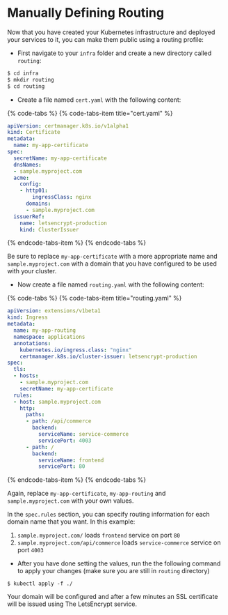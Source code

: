 # Manually Defining Routing

Now that you have created your Kubernetes infrastructure and deployed your services to it, you can make them public using a routing profile:

* First navigate to your `infra` folder and create a new directory called `routing`:

```bash
$ cd infra
$ mkdir routing
$ cd routing 
```

* Create a file named `cert.yaml` with the following content:

{% code-tabs %}
{% code-tabs-item title="cert.yaml" %}
```yaml
apiVersion: certmanager.k8s.io/v1alpha1
kind: Certificate
metadata:
  name: my-app-certificate
spec:
  secretName: my-app-certificate
  dnsNames:
  - sample.myproject.com
  acme:
    config:
    - http01:
        ingressClass: nginx
      domains:
      - sample.myproject.com
  issuerRef:
    name: letsencrypt-production
    kind: ClusterIssuer

```
{% endcode-tabs-item %}
{% endcode-tabs %}

Be sure to replace `my-app-certificate` with a more appropriate name and `sample.myproject.com` with a domain that you have configured to be used with your cluster.

* Now create a file named `routing.yaml` with the following content:

{% code-tabs %}
{% code-tabs-item title="routing.yaml" %}
```yaml
apiVersion: extensions/v1beta1
kind: Ingress
metadata:
  name: my-app-routing
  namespace: applications
  annotations:
    kubernetes.io/ingress.class: "nginx"
    certmanager.k8s.io/cluster-issuer: letsencrypt-production
spec:
  tls:
  - hosts:
    - sample.myproject.com
    secretName: my-app-certificate
  rules:
  - host: sample.myproject.com
    http:
      paths:
      - path: /api/commerce
        backend:
          serviceName: service-commerce
          servicePort: 4003
      - path: /
        backend:
          serviceName: frontend
          servicePort: 80

```
{% endcode-tabs-item %}
{% endcode-tabs %}

Again, replace `my-app-certificate`, `my-app-routing` and `sample.myproject.com` with your own values.

In the `spec.rules` section, you can specify routing information for each domain name that you want. In this example:

1. `sample.myproject.com/` loads `frontend` service on port `80`
2. `sample.myproject.com/api/commerce` loads `service-commerce` service on port `4003` 

* After you have done setting the values, run the the following command to apply your changes \(make sure you are still in `routing` directory\)

```text
$ kubectl apply -f ./
```

Your domain will be configured and after a few minutes an SSL certificate will be issued using The LetsEncrypt service.

